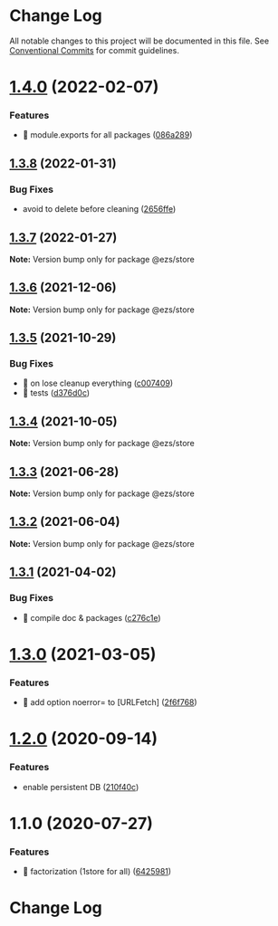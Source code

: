 # Change Log

All notable changes to this project will be documented in this file.
See [Conventional Commits](https://conventionalcommits.org) for commit guidelines.

# [1.4.0](https://github.com/Inist-CNRS/ezs/compare/@ezs/store@1.3.8...@ezs/store@1.4.0) (2022-02-07)


### Features

* 🎸 module.exports for all packages ([086a289](https://github.com/Inist-CNRS/ezs/commit/086a289ccbaa5c72ee7bc6652ab3c6c6b5578138))





## [1.3.8](https://github.com/Inist-CNRS/ezs/compare/@ezs/store@1.3.7...@ezs/store@1.3.8) (2022-01-31)


### Bug Fixes

* avoid to delete before cleaning ([2656ffe](https://github.com/Inist-CNRS/ezs/commit/2656ffed9a89bd7dd88d4d92d48eb54b6f5e0e26))





## [1.3.7](https://github.com/Inist-CNRS/ezs/compare/@ezs/store@1.3.6...@ezs/store@1.3.7) (2022-01-27)

**Note:** Version bump only for package @ezs/store





## [1.3.6](https://github.com/Inist-CNRS/ezs/compare/@ezs/store@1.3.5...@ezs/store@1.3.6) (2021-12-06)

**Note:** Version bump only for package @ezs/store





## [1.3.5](https://github.com/Inist-CNRS/ezs/compare/@ezs/store@1.3.4...@ezs/store@1.3.5) (2021-10-29)


### Bug Fixes

* 🐛 on lose cleanup everything ([c007409](https://github.com/Inist-CNRS/ezs/commit/c007409c1935d5d5a06ae8b0baacb6e5854b64de))
* 🐛 tests ([d376d0c](https://github.com/Inist-CNRS/ezs/commit/d376d0c631d64a66999f2bf5a4b87af4f2192a0f))





## [1.3.4](https://github.com/Inist-CNRS/ezs/compare/@ezs/store@1.3.3...@ezs/store@1.3.4) (2021-10-05)

**Note:** Version bump only for package @ezs/store





## [1.3.3](https://github.com/Inist-CNRS/ezs/compare/@ezs/store@1.3.2...@ezs/store@1.3.3) (2021-06-28)

**Note:** Version bump only for package @ezs/store





## [1.3.2](https://github.com/Inist-CNRS/ezs/compare/@ezs/store@1.3.1...@ezs/store@1.3.2) (2021-06-04)

**Note:** Version bump only for package @ezs/store





## [1.3.1](https://github.com/Inist-CNRS/ezs/compare/@ezs/store@1.3.0...@ezs/store@1.3.1) (2021-04-02)


### Bug Fixes

* 🐛 compile doc & packages ([c276c1e](https://github.com/Inist-CNRS/ezs/commit/c276c1e113ba7f6f5c8f8e0f2ebfec9e3296941b))





# [1.3.0](https://github.com/Inist-CNRS/ezs/compare/@ezs/store@1.2.0...@ezs/store@1.3.0) (2021-03-05)


### Features

* 🎸 add option noerror= to [URLFetch] ([2f6f768](https://github.com/Inist-CNRS/ezs/commit/2f6f768efd9bff8a75874ea399fb139f13a19a62))





# [1.2.0](https://github.com/Inist-CNRS/ezs/compare/@ezs/store@1.1.0...@ezs/store@1.2.0) (2020-09-14)


### Features

* enable persistent DB ([210f40c](https://github.com/Inist-CNRS/ezs/commit/210f40c71fd8a43351ba1fa28298f37dc512d9fa))





# 1.1.0 (2020-07-27)


### Features

* 🎸 factorization (1store for all) ([6425981](https://github.com/Inist-CNRS/ezs/commit/6425981b5a924866e9a84aa1d5bae1e64f3a2ca5))





# Change Log
